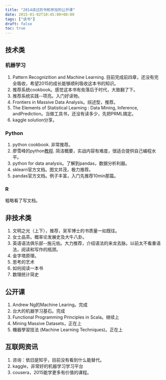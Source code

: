 ```yaml
---
title: "2014读过的书和参加的公开课"
date: 2015-01-02T10:45:00+08:00
tags: ["读书"] 
draft: false
toc: true
---
```


## 技术类

### 机器学习

1. Pattern Recognizition and Machine Learning. 目前完成前四章，还没有完全吸收，希望2015的成长能够顺利吸收这本书的知识。
2. 推荐系统cookbook。感觉这本书有些落后于时代，大致翻了下。
3. 推荐系统实践--项亮。入门好读物。
4. Frontiers in Massive Data Analysis。综述型，推荐。
5. The Elements of Statistical Learning : Data Mining, Inference, andPrediction。当做工具书，还没有读多少，先把PRML搞定。
6. kaggle solution分享。

### Python

1. python cookbook. 非常推荐。
2. 廖雪峰的python[教程](http://www.liaoxuefeng.com/wiki/001374738125095c955c1e6d8bb493182103fac9270762a000). 简洁概要，实战内容有难度，很适合提供自己编程水平。
3. python for data analysis。了解到pandas，数据分析利器。
4. sklearn官方文档。图文并茂，极力推荐。
5. pandas官方文档。例子丰富，入门先推荐10min那篇。

### R
粗略看了写文档。


## 非技术类

1. 文明之光（上下），推荐，吴军博士的书质量一如既往。
2. 女士品茶。概率论发展史及大牛八卦。
3. 英语语法俱乐部--施元佑。大力推荐，介绍语法的来龙去脉。以前太不看重语法，阅读和写作的瓶颈。
4. 金字塔原理。
5. 思考的艺术
6. 如何阅读一本书
7. 数理统计简史

## 公开课

1. Andrew Ng的Machine Learing。完成
2. 台大的机器学习基石。完成
3. Functional Programming Principles in Scala。继续上
4. Mining Massive Datasets，正在上
5. 機器學習技法 (Machine Learning Techniques)。正在上


## 互联网资讯

1. 咨询：依旧是知乎，目前没有看到什么能替代。
2. kaggle，非常好的机器学习学习平台
3. cousera，2015能学更多有价值的课程。